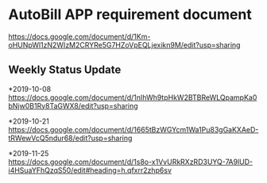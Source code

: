 AutoBill APP requirement document  
==== 
https://docs.google.com/document/d/1Km-oHUNpWl1zN2WIzM2CRYRe5G7HZoVpEQLjexikn9M/edit?usp=sharing
    
  
    
Weekly Status Update  
----

*2019-10-08  
https://docs.google.com/document/d/1nIhWh9tpHkW2BTBReWLQpampKa0bNjw0B1Ry8TaGWX8/edit?usp=sharing

*2019-10-21     
https://docs.google.com/document/d/1665tBzWGYcm1Wa1Pu83gGaKXAeD-tRWewVcQ5ndur68/edit?usp=sharing

*2019-11-25   
https://docs.google.com/document/d/1s8o-x1VvURkRXzRD3UYQ-7A9lUD-i4HSuaYFhQzqS50/edit#heading=h.qfxrr2zhp6sv
